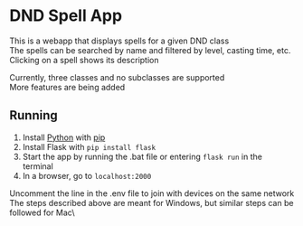 # DND Spell App

This is a webapp that displays spells for a given DND class\
The spells can be searched by name and filtered by level, casting time, etc.\
Clicking on a spell shows its description

Currently, three classes and no subclasses are supported\
More features are being added

## Running

1. Install [Python](https://www.python.org/downloads/) with [pip](https://pip.pypa.io/en/stable/installation/)
2. Install Flask with `pip install flask`
3. Start the app by running the .bat file or entering `flask run` in the terminal
4. In a browser, go to `localhost:2000`

Uncomment the line in the .env file to join with devices on the same network
The steps described above are meant for Windows, but similar steps can be followed for Mac\
